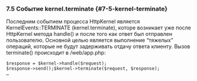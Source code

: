 ### 7.5 Событие kernel.terminate {#7-5-kernel-terminate}

Последним событием процесса HttpKernel является KernelEvents::TERMINATE (kernel.terminate), которе возникает уже после HttpKernel метода handle() и после того как ответ был отправлен пользователю. Основной целью является выполнение “тяжелых” операций, которые не будут задерживать отдачу ответа клиенту. Вызов terminate() происходит в /web/app.php:
```
$response = $kernel->handle($request);
$response->send();$kernel->terminate($request, $response);
…
```